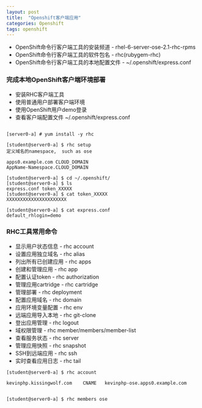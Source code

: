 ```yaml
---
layout: post
title:  "Openshift客户端应用"
categories: Openshift
tags: openshift
---
```


*    OpenShift命令行客户端工具的安装频道 - rhel-6-server-ose-2.1-rhc-rpms
*    OpenShift命令行客户端工具的软件包名 - rhc(rubygem-rhc)
*    OpenShift命令行客户端工具的本地配置文件 - ~/.openshift/express.conf

### 完成本地OpenShift客户端环境部署

*    安装RHC客户端工具
*    使用普通用户部署客户端环境
*    使用OpenShift用户demo登录
*    查看客户端配置文件 ~/.openshift/express.conf

```

[server0-a] # yum install -y rhc

[student@server0-a] $ rhc setup
定义域名的namespace,  such as ose

apps0.example.com CLOUD_DOMAIN
AppName-Namespace.CLOUD_DOMAIN

[student@server0-a] $ cd ~/.openshift/
[student@server0-a] $ ls
express.conf token_XXXXX
[student@server0-a] $ cat token_XXXXX
XXXXXXXXXXXXXXXXXXXXXX

[student@server0-a] $ cat express.conf
default_rhlogin=demo
```

### RHC工具常用命令

*    显示用户状态信息   -   rhc account
*    设置应用独立域名   -   rhc alias
*    列出所有已创建应用 -   rhc apps
*    创建和管理应用     -   rhc app
*    配置认证token      -   rhc authorization
*    管理应用cartridge  -   rhc cartridge
*    管理部署           -   rhc deployment
*    配置应用域名       -   rhc domain
*    应用环境变量配置   -   rhc env
*    远端应用导入本地   -   rhc git-clone
*    登出应用管理       -   rhc logout
*    域权限管理         -   rhc member/members/member-list
*    查看服务状态       -   rhc server
*    管理应用快照       -   rhc snapshot
*    SSH到远端应用      -   rhc ssh
*    实时查看应用日志   -   rhc tail


```
[student@server0-a] $ rhc account

kevinphp.kissingwolf.com    CNAME   kevinphp-ose.apps0.example.com


[student@server0-a] $ rhc members ose
```

